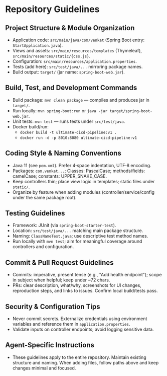 # Repository Guidelines

## Project Structure & Module Organization
- Application code: `src/main/java/com/venkat` (Spring Boot entry: `StartApplication.java`).
- Views and assets: `src/main/resources/templates` (Thymeleaf), `src/main/resources/static/{css,js}`.
- Configuration: `src/main/resources/application.properties`.
- Tests (add here): `src/test/java/...` mirroring package names.
- Build output: `target/` (jar name: `spring-boot-web.jar`).

## Build, Test, and Development Commands
- Build package: `mvn clean package` — compiles and produces jar in `target/`.
- Run locally: `mvn spring-boot:run` or `java -jar target/spring-boot-web.jar`.
- Unit tests: `mvn test` — runs tests under `src/test/java`.
- Docker build/run:
  - `docker build -t ultimate-cicd-pipeline:v1 .`
  - `docker run -d -p 8010:8080 ultimate-cicd-pipeline:v1`

## Coding Style & Naming Conventions
- Java 11 (see `pom.xml`). Prefer 4‑space indentation, UTF‑8 encoding.
- Packages: `com.venkat...`; Classes: PascalCase; methods/fields: camelCase; constants: UPPER_SNAKE_CASE.
- Keep controllers thin; place view logic in templates; static files under `static/`.
- Organize by feature when adding modules (controller/service/config under the same package root).

## Testing Guidelines
- Framework: JUnit (via `spring-boot-starter-test`).
- Location: `src/test/java/...` matching main package structure.
- Naming: `ClassNameTest.java`; use descriptive test method names.
- Run locally with `mvn test`; aim for meaningful coverage around controllers and configuration.

## Commit & Pull Request Guidelines
- Commits: imperative, present tense (e.g., "Add health endpoint"); scope in subject when helpful; keep under ~72 chars.
- PRs: clear description, what/why, screenshots for UI changes, reproduction steps, and links to issues. Confirm local build/tests pass.

## Security & Configuration Tips
- Never commit secrets. Externalize credentials using environment variables and reference them in `application.properties`.
- Validate inputs on controller endpoints; avoid logging sensitive data.

## Agent-Specific Instructions
- These guidelines apply to the entire repository. Maintain existing structure and naming. When adding files, follow paths above and keep changes minimal and focused.
